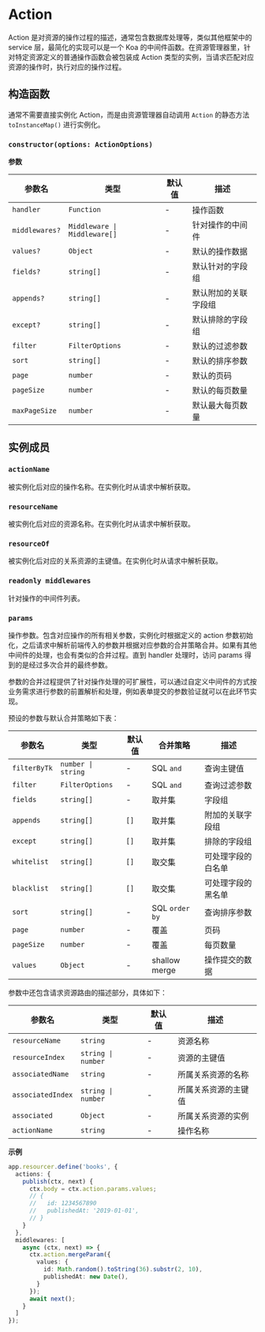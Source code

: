 # Action

Action 是对资源的操作过程的描述，通常包含数据库处理等，类似其他框架中的 service 层，最简化的实现可以是一个 Koa 的中间件函数。在资源管理器里，针对特定资源定义的普通操作函数会被包装成 Action 类型的实例，当请求匹配对应资源的操作时，执行对应的操作过程。

## 构造函数

通常不需要直接实例化 Action，而是由资源管理器自动调用 `Action` 的静态方法 `toInstanceMap()` 进行实例化。

### `constructor(options: ActionOptions)`

**参数**

| 参数名 | 类型 | 默认值 | 描述 |
| --- | --- | --- | --- |
| `handler` | `Function` | - | 操作函数 |
| `middlewares?` | `Middleware \| Middleware[]` | - | 针对操作的中间件 |
| `values?` | `Object` | - | 默认的操作数据 |
| `fields?` | `string[]` | - | 默认针对的字段组 |
| `appends?` | `string[]` | - | 默认附加的关联字段组 |
| `except?` | `string[]` | - | 默认排除的字段组 |
| `filter` | `FilterOptions` | - | 默认的过滤参数 |
| `sort` | `string[]` | - | 默认的排序参数 |
| `page` | `number` | - | 默认的页码 |
| `pageSize` | `number` | - | 默认的每页数量 |
| `maxPageSize` | `number` | - | 默认最大每页数量 |

## 实例成员

### `actionName`

被实例化后对应的操作名称。在实例化时从请求中解析获取。

### `resourceName`

被实例化后对应的资源名称。在实例化时从请求中解析获取。

### `resourceOf`

被实例化后对应的关系资源的主键值。在实例化时从请求中解析获取。

### `readonly middlewares`

针对操作的中间件列表。

### `params`

操作参数。包含对应操作的所有相关参数，实例化时根据定义的 action 参数初始化，之后请求中解析前端传入的参数并根据对应参数的合并策略合并。如果有其他中间件的处理，也会有类似的合并过程。直到 handler 处理时，访问 params 得到的是经过多次合并的最终参数。

参数的合并过程提供了针对操作处理的可扩展性，可以通过自定义中间件的方式按业务需求进行参数的前置解析和处理，例如表单提交的参数验证就可以在此环节实现。

预设的参数与默认合并策略如下表：

| 参数名 | 类型 | 默认值 | 合并策略 | 描述 |
| --- | --- | --- | --- | --- |
| `filterByTk` | `number \| string` | - | SQL `and` | 查询主键值 |
| `filter` | `FilterOptions` | - | SQL `and` | 查询过滤参数 |
| `fields` | `string[]` | - | 取并集 | 字段组 |
| `appends` | `string[]` | `[]` | 取并集 | 附加的关联字段组 |
| `except` | `string[]` | `[]` | 取并集 | 排除的字段组 |
| `whitelist` | `string[]` | `[]` | 取交集 | 可处理字段的白名单 |
| `blacklist` | `string[]` | `[]` | 取交集 | 可处理字段的黑名单 |
| `sort` | `string[]` | - | SQL `order by` | 查询排序参数 |
| `page` | `number` | - | 覆盖 | 页码 |
| `pageSize` | `number` | - | 覆盖 | 每页数量 |
| `values` | `Object` | - | shallow merge | 操作提交的数据 |

参数中还包含请求资源路由的描述部分，具体如下：

| 参数名 | 类型 | 默认值 | 描述 |
| --- | --- | --- | --- |
| `resourceName` | `string` | - | 资源名称 |
| `resourceIndex` | `string \| number` | - | 资源的主键值 |
| `associatedName` | `string` | - | 所属关系资源的名称 |
| `associatedIndex` | `string \| number` | - | 所属关系资源的主键值 |
| `associated` | `Object` | - | 所属关系资源的实例 |
| `actionName` | `string` | - | 操作名称 |

**示例**

```ts
app.resourcer.define('books', {
  actions: {
    publish(ctx, next) {
      ctx.body = ctx.action.params.values;
      // {
      //   id: 1234567890
      //   publishedAt: '2019-01-01',
      // }
    }
  },
  middlewares: [
    async (ctx, next) => {
      ctx.action.mergeParam({
        values: {
          id: Math.random().toString(36).substr(2, 10),
          publishedAt: new Date(),
        }
      });
      await next();
    }
  ]
});
```
